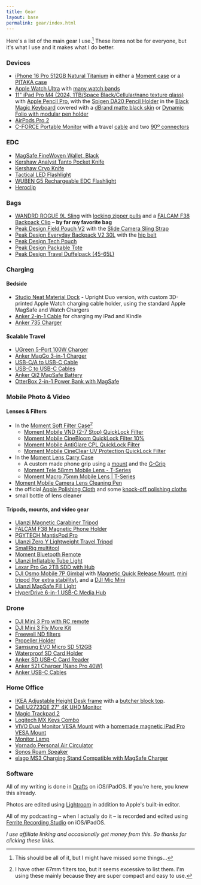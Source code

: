 ```yaml
---
title: Gear
layout: base
permalink: gear/index.html
---
```


Here's a list of the main gear I use.[^missed] These items not be for everyone, but it's what I use and it makes what I do better. 

[^missed]: This should be all of it, but I might have missed some things…

### Devices
- [iPhone 16 Pro 512GB Natural Titanium](https://store.apple.com/xc/product/MYMP3LL/A) in either a [Moment case](https://www.shopmoment.com/products/moment-case-for-iphone-16-compatible-with-magsafe?variant=49383505396027) or a [PITAKA case](https://amzn.to/40mh8Wy) 
- [Apple Watch Ultra](https://amzn.to/3YMnoUg) with [many watch bands](https://www.nahumck.me/watch-band-collection/)
- [11" iPad Pro M4 (2024, 1TB/Space Black/Cellular/nano texture glass)](https://store.apple.com/xc/product/MWRP3LL/A) with [Apple Pencil Pro](https://store.apple.com/xc/product/MX2D3AM/A), with the [Spigen DA20 Pencil Holder](https://amzn.to/3LXIDNH) in the [Black Magic Keyboard](https://store.apple.com/xc/product/MWR23LL/A) covered with a [dBrand matte black skin](https://dbrand.com/shop/skins/magic-keyboard-for-ipad-pro-11-m4-skins) or [Dynamic Folio with modular pen holder](https://www.moft.us/products/dynamic-folio?variant=41648184164439)
- [AirPods Pro 2](https://amzn.to/3BzHlXI)
- [C-FORCE Portable Monitor](https://amzn.to/3WCcnTu) with a travel [cable](https://amzn.to/3C2BHui) and two [90º connectors](https://amzn.to/3BZnFJV)

### EDC
- [MagSafe FineWoven Wallet, Black](https://amzn.to/41CEl7r)
- [Kershaw Analyst Tanto Pocket Knife](https://amzn.to/3DawPmV)
- [Kershaw Cryo Knife](https://amzn.to/43lgJBG)
- [Tactical LED Flashlight](https://amzn.to/3WlBt9N)
- [WUBEN G5 Rechargeable EDC Flashlight](https://amzn.to/4ejjBGo)
- [Heroclip ](https://amzn.to/43UhDIT)

### Bags
- [WANDRD ROGUE 9L Sling](https://amzn.to/3ZIp17E) with [locking zipper pulls](https://amzn.to/3G9bmQg) and a [FALCAM F38 Backpack Clip](https://amzn.to/4lfAvaS) – **by far my favorite bag**
- [Peak Design Field Pouch V2](https://www.peakdesign.com/products/field-pouch/?variant=39360874741837) with the [Slide Camera Sling Strap](https://www.peakdesign.com/products/slide)
- [Peak Design Everyday Backpack V2 30L](https://www.peakdesign.com/products/everyday-backpack) with the [hip belt](https://www.peakdesign.com/products/everyday-hip-belt)
- [Peak Design Tech Pouch](https://www.peakdesign.com/products/tech-pouch)
- [Peak Design Packable Tote](https://www.peakdesign.com/products/packable-tote)
- [Peak Design Travel Duffelpack (45-65L)](https://www.peakdesign.com/products/travel-duffelpack)

### Charging 
#### Bedside
- [Studio Neat Material Dock](https://www.studioneat.com/products/materialdock) - Upright Duo version, with custom 3D-printed Apple Watch charging cable holder, using the standard Apple MagSafe and Watch Chargers
- [Anker 2-in-1 Cable](https://amzn.to/4gjcXQp) for charging my iPad and Kindle
- [Anker 735 Charger](https://amzn.to/3hW4Znj)

#### Scalable Travel
- [UGreen 5-Port 100W Charger](https://amzn.to/49G0Ha6)
- [Anker MagGo 3-in-1 Charger](https://amzn.to/4gxhoaF)
- [USB-C/A to USB-C Cable](https://amzn.to/41BThCY)
- [USB-C to USB-C Cables](https://amzn.to/3ZPizur) 
- [Anker Qi2 MagSafe Battery](https://amzn.to/3Zx9fLK)
- [OtterBox 2-in-1 Power Bank with MagSafe](https://store.apple.com/xc/product/HQ322ZM/A)

### Mobile Photo & Video
#### Lenses & Filters
- In the [Moment Soft Filter Case](https://amzn.to/4edswsz)[^filters]
	- [Moment Mobile VND (2-7 Stop) QuickLock Filter](https://www.shopmoment.com/products/vnd-2-7-stop-quicklock-filter-for-iphone-15-pro-pro-max?variant=49452978438459)
	- [Moment Mobile CineBloom QuickLock Filter 10%](https://www.shopmoment.com/products/cinebloom-quicklock-filter-for-iphone-15-pro-pro-max?variant=49452977815867)
	- [Moment Mobile AntiGlare CPL QuickLock Filter](https://www.shopmoment.com/products/moment-antiglare-cpl-quick-lock-filter-for-iphone-15-16?variant=49452976472379)
	- [Moment Mobile CineClear UV Protection QuickLock Filter](https://www.shopmoment.com/products/moment-cineclear-uv-quick-lock-filter-for-iphone-15-16-pro?variant=49452977979707)
- In the [Moment Lens Carry Case](https://amzn.to/4kUhQBV)
	- A custom made phone grip using a [mount](https://amzn.to/4eeg9g6) and the [G-Grip](https://ggrip.com)
	- [Moment Tele 58mm Mobile Lens - T-Series](https://www.shopmoment.com/products/58mm-tele-lens?variant=48040445182267)
	- [Moment Macro 75mm Mobile Lens | T-Series](https://www.shopmoment.com/products/75mm-macro-mobile-lens-t-series)
- [Moment Mobile Camera Lens Cleaning Pen](https://www.shopmoment.com/products/lens-pen/lens-pen)
- the official [Apple Polishing Cloth](https://amzn.to/3YPbjOg) and some [knock-off polishing cloths](https://amzn.to/3GhJ97f)
- small bottle of lens cleaner
#### Tripods, mounts, and video gear
- [Ulanzi Magnetic Carabiner Tripod](https://amzn.to/3T1b1SE)
- [FALCAM F38 Magnetic Phone Holder](https://amzn.to/4lfAvaS)
- [PGYTECH MantisPod Pro](https://www.bhphotovideo.com/c/product/1645235-REG/pgytech_p_cg_020_mantispod_pro_vlogging_tripod.html)
- [Ulanzi Zero Y Lightweight Travel Tripod](https://www.ulanzi.com/collections/best-seller/products/ulanzi-coman-lightweight-travel-tripod)
- [SmallRig multitool](https://amzn.to/3VolB4P)
- [Moment Bluetooth Remote](https://www.shopmoment.com/products/moment-bluetooth-remote/v2)
- [Ulanzi Inflatable Tube Light](https://amzn.to/3P5AyId)
- [Lexar Pro Go 2TB SDD with Hub](https://amzn.to/49HSVgb)
- [DJI Osmo Mobile 7P Gimbal](https://amzn.to/4jXEjg9) with [Magnetic Quick Release Mount](https://amzn.to/44mLklX), [mini tripod (for extra stability)](https://amzn.to/4kRLTKx), and a [DJI Mic Mini](https://amzn.to/4narB0c)
- [Ulanzi MagSafe Fill Light](https://amzn.to/40kBAqD)
- [HyperDrive 6-in-1 USB-C Media Hub](https://amzn.to/48DRihQ)
[^filters]: I have other 67mm filters too, but it seems excessive to list them. I'm using these mainly because they are super compact and easy to use.

### Drone
- [DJI Mini 3 Pro with RC remote](https://amzn.to/3GdZ4Dv)
- [DJI Mini 3 Fly More Kit](https://amzn.to/3YRikOn)
- [Freewell ND filters](https://amzn.to/3YFzDls)
- [Propeller Holder](https://amzn.to/3YPw9wG)
- [Samsung EVO Micro SD 512GB](https://amzn.to/3YKDDRM)
- [Waterproof SD Card Holder](https://amzn.to/3YL7Yjc)
- [Anker SD USB-C Card Reader](https://amzn.to/3hOqgPN)
- [Anker 521 Charger (Nano Pro 40W)](https://amzn.to/3n9T47T)
- [Anker USB-C Cables](https://amzn.to/42q5clg)

### Home Office

- [IKEA Adjustable Height Desk frame](https://www.ikea.com/us/en/p/idasen-sit-stand-underframe-for-table-top-dark-gray-20412175/) with a [butcher block top](https://www.lowes.com/pd/Sparrow-Peak-Acacia-5-ft-x-30-in-Ebony/5001792701).
- [Dell U2723QE 27" 4K UHD Monitor](https://amzn.to/3QZCTWA)
- [Magic Trackpad 2](https://amzn.to/3zP56Ea)
- [Logitech MX Keys Combo](https://amzn.to/44oRoKB)
- [VIVO Dual Monitor VESA Mount](https://amzn.to/33Gbgfm) with a [homemade magnetic iPad Pro VESA Mount](https://nahumck.me/homemade-ipad-pro-magnetic-vesa-mount/)
- [Monitor Lamp](https://amzn.to/3CYyk5b)
- [Vornado Personal Air Circulator](https://amzn.to/40c4sk6)
- [Sonos Roam Speaker](https://amzn.to/3POPkmp)
- [elago MS3 Charging Stand Compatible with MagSafe Charger](https://amzn.to/3SZTvzq)

### Software

All of my writing is done in [Drafts](https://apps.apple.com/us/app/drafts/id1236254471?uo=4&at=1001l4VZ) on iOS/iPadOS. If you're here, you knew this already. 

Photos are edited using [Lightroom](https://apps.apple.com/us/app/adobe-lightroom-for-ipad/id804177739) in addition to Apple's built-in editor.

All of my podcasting – when I actually do it – is recorded and edited using [Ferrite Recording Studio](https://apps.apple.com/us/app/ferrite-recording-studio/id1018780185) on iOS/iPadOS.


<em>I use affiliate linking and occasionally get money from this. So thanks for clicking these links.</em>
